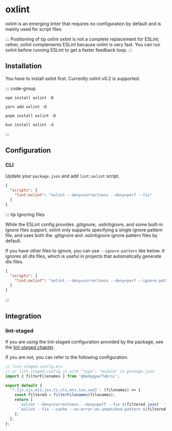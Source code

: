 # oxlint

oxlint is an emerging linter that requires no configuration by default and is mainly used for script files.

::: Positioning of tip oxlint
oxlint is not a complete replacement for ESLint; rather, oxlint complements ESLint because oxlint is very fast. You can run oxlint before running ESLint to get a faster feedback loop.
:::

## Installation

You have to install oxlint first. Currently oxlint v0.2 is supported.

::: code-group

```shell [npm]
npm install oxlint -D
```

```shell [yarn]
yarn add oxlint -D
```

```shell [pnpm]
pnpm install oxlint -D
```

```shell [bun(experimental)]
bun install oxlint -d
```

:::

## Configuration

### CLI

Update your `package.json` and add `lint:oxlint` script.

```json
{
  "scripts": {
    "lint:oxlint": "oxlint --deny=correctness --deny=perf --fix"
  }
}
```

::: tip Ignoring files

While the ESLint config provides .gitignore, .eslintignore, and some built-in ignore files support, oxlint only supports specifying a single ignore pattern file, and uses both the .gitignore and .eslintignore ignore pattern files by default.

If you have other files to ignore, you can use `--ignore-pattern` like below. It ignores all dts files, which is useful in projects that automatically generate dts files.

```json
{
  "scripts": {
    "lint:oxlint": "oxlint --deny=correctness --deny=perf --ignore-pattern=*.d.ts --fix"
  }
}
```

:::

## Integration

### lint-staged

If you are using the lint-staged configuration provided by the package, see the [lint-staged chapter](../git/lint-staged.md).

If you are not, you can refer to the following configuration.

```javascript
// lint-staged.config.mjs
// or lint-staged.config.js with "type": "module" in package.json
import { filterFilenames } from '@modyqyw/fabric';

export default {
  '*.{js,cjs,mjs,jsx,ts,cts,mts,tsx,vue}': (filenames) => {
    const filtered = filterFilenames(filenames);
    return [
      `oxlint --deny=correctness --deny=perf --fix ${filtered.join(' ')}`,
      `eslint --fix --cache --no-error-on-unmatched-pattern ${filtered.join(' ')}`,
    ];
  },
};
```
